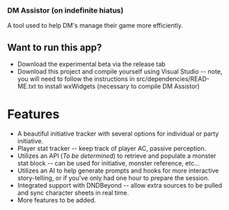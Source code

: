 ### DM Assistor (on indefinite hiatus)
A tool used to help DM's manage their game more efficiently.

## Want to run this app?
- Download the experimental beta via the release tab
- Download this project and compile yourself using Visual Studio -- note, you will need to follow the instructions in src/dependencies/READ-ME.txt to install wxWidgets (necessary to compile DM Assistor)

# Features
- A beautiful initiative tracker with several options for individual or party initiative.
- Player stat tracker -- keep track of player AC, passive perception.
- Utilizes an API (_To be determined_) to retrieve and populate a monster stat block -- can be used for initiative, monster reference, etc...
- Utilizes an AI to help generate prompts and hooks for more interactive story-telling, or if you've only had one hour to prepare the session.
- Integrated support with DNDBeyond -- allow extra sources to be pulled and sync character sheets in real time.
- More features to be added.
